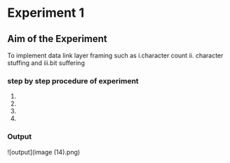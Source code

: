# Experiment 1
## Aim of the Experiment
To implement data link layer framing such as
i.character count ii. character stuffing and iii.bit suffering

### step by step procedure of experiment
1.
2.
3.
4.

### Output

![output](image (14).png)

